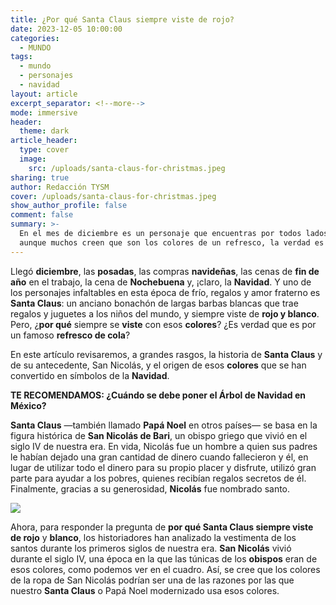 ```yaml
---
title: ¿Por qué Santa Claus siempre viste de rojo?
date: 2023-12-05 10:00:00
categories:
  - MUNDO
tags:
  - mundo
  - personajes
  - navidad
layout: article
excerpt_separator: <!--more-->
mode: immersive
header:
  theme: dark
article_header:
  type: cover
  image:
    src: /uploads/santa-claus-for-christmas.jpeg
sharing: true
author: Redacción TYSM
cover: /uploads/santa-claus-for-christmas.jpeg
show_author_profile: false
comment: false
summary: >-
  En el mes de diciembre es un personaje que encuentras por todos lados, y
  aunque muchos creen que son los colores de un refresco, la verdad es otra…
---
```

Llegó **diciembre**, las **posadas**, las compras **navideñas**, las cenas de **fin de año** en el trabajo, la cena de **Nochebuena** y, ¡claro, la **Navidad**. Y uno de los personajes infaltables en esta época de frío, regalos y amor fraterno es **Santa Claus**: un anciano bonachón de largas barbas blancas que trae regalos y juguetes a los niños del mundo, y siempre viste de **rojo y blanco**. Pero, ¿**por qué** siempre se **viste** con esos **colores**? ¿Es verdad que es por un famoso **refresco de cola**?

En este artículo revisaremos, a grandes rasgos, la historia de **Santa Claus** y de su antecedente, San Nicolás, y el origen de esos **colores** que se han convertido en símbolos de la **Navidad**.

**TE RECOMENDAMOS: ¿Cuándo se debe poner el Árbol de Navidad en México?**

**Santa Claus** —también llamado **Papá Noel** en otros países— se basa en la figura histórica de **San Nicolás de Bari**, un obispo griego que vivió en el siglo IV de nuestra era. En vida, Nicolás fue un hombre a quien sus padres le habían dejado una gran cantidad de dinero cuando fallecieron y él, en lugar de utilizar todo el dinero para su propio placer y disfrute, utilizó gran parte para ayudar a los pobres, quienes recibían regalos secretos de él. Finalmente, gracias a su generosidad, **Nicolás** fue nombrado santo.

![](https://upload.wikimedia.org/wikipedia/commons/d/d9/Jaroslav_%C4%8Cerm%C3%A1k_%281831_-_1878%29_-_Sv._Mikul%C3%A1%C5%A1.jpg)

Ahora, para responder la pregunta de **por qué Santa Claus siempre viste de rojo** y **blanco**, los historiadores han analizado la vestimenta de los santos durante los primeros siglos de nuestra era. **San Nicolás** vivió durante el siglo IV, una época en la que las túnicas de los **obispos** eran de esos colores, como podemos ver en el cuadro. Así, se cree que los colores de la ropa de San Nicolás podrían ser una de las razones por las que nuestro **Santa Claus** o Papá Noel modernizado usa esos colores.